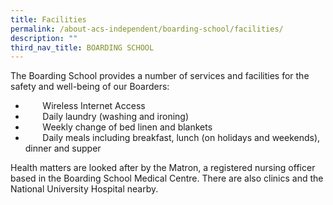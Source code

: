 ```yaml
---
title: Facilities
permalink: /about-acs-independent/boarding-school/facilities/
description: ""
third_nav_title: BOARDING SCHOOL
---
```

The Boarding School provides a number of services and facilities for the safety and well-being of our Boarders:

*          Wireless Internet Access
*          Daily laundry (washing and ironing)
*          Weekly change of bed linen and blankets
*          Daily meals including breakfast, lunch (on holidays and weekends), dinner and supper

Health matters are looked after by the Matron, a registered nursing officer based in the Boarding School Medical Centre. There are also clinics and the National University Hospital nearby.